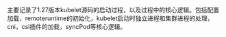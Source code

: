 主要记录了1.27版本kubelet源码的启动过程，以及过程中的核心逻辑。包括配置加载，remoteruntime的初始化，kubelet启动时独立进程和集群进程的处理，cni，csi插件的加载，syncPod等核心逻辑。